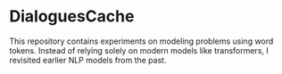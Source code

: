 # DialoguesCache
This repository contains experiments on modeling problems using word tokens. Instead of relying solely on modern models like transformers, I revisited earlier NLP models from the past. 
